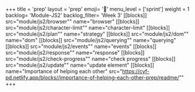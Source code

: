+++
title = 'prep'
layout = 'prep'
emoji= '📝'
menu_level = ['sprint']
weight = 1
backlog= 'Module-JS2'
backlog_filter= 'Week 3'
[[blocks]]
src="module/js2/browser""
name="browser"
[[blocks]]
src="module/js2/character-limit""
name="character-limit"
[[blocks]]
src="module/js2/plan""
name="strategy"
[[blocks]]
src="module/js2/dom""
name="dom"
[[blocks]]
src="module/js2/querying""
name="querying"
[[blocks]]
src="module/js2/events""
name="events"
[[blocks]]
src="module/js2/response""
name="response"
[[blocks]]
src="module/js2/check-progress""
name="check progress"
[[blocks]]
src="module/js2/update""
name="update element"
[[blocks]]
name="Importance of helping each other"
src="https://cyf-pd.netlify.app/blocks//importance-of-helping-each-other-prep/readme/""
+++
